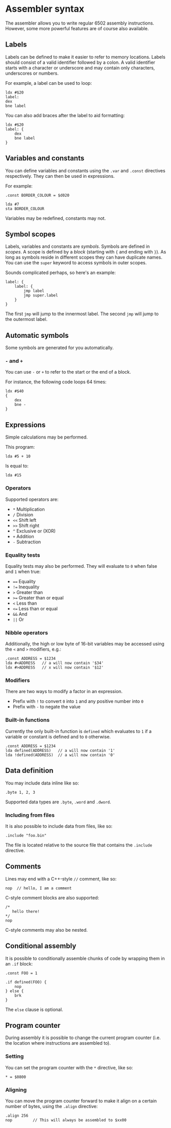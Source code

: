 # Assembler syntax
The assembler allows you to write regular 6502 assembly instructions. However, some more powerful features are of course also available.

## Labels
Labels can be defined to make it easier to refer to memory locations. Labels should consist of a valid identifier followed by a colon. A valid identifier starts with a character or underscore and may contain only characters, underscores or numbers.

For example, a label can be used to loop:
```asm6502
ldx #$20
label:
dex
bne label
```

You can also add braces after the label to aid formatting:
```asm6502
ldx #$20
label: {
    dex
    bne label
}
```

## Variables and constants
You can define variables and constants using the `.var` and `.const` directives respectively. They can then be used in expressions.

For example:
```asm6502
.const BORDER_COLOUR = $d020

lda #7
sta BORDER_COLOUR
```

Variables may be redefined, constants may not.

## Symbol scopes
Labels, variables and constants are _symbols_. Symbols are defined in _scopes_. A scope is defined by a _block_ (starting with `{` and ending with `}`). As long as symbols reside in different scopes they can have duplicate names. You can use the `super` keyword to access symbols in outer scopes.

Sounds complicated perhaps, so here's an example:
```asm6502
label: {
    label: {
        jmp label
        jmp super.label
    }
}    
```

The first `jmp` will jump to the innermost label. The second `jmp` will jump to the outermost label.

## Automatic symbols
Some symbols are generated for you automatically.

### `-` and `+`
You can use `-` or `+` to refer to the start or the end of a block.

For instance, the following code loops 64 times:
```asm6502
ldx #$40
{
    dex
    bne -
}
```

## Expressions
Simple calculations may be performed.

This program:
```asm6502
lda #5 + 10
```

Is equal to:
```asm6502
lda #15
```

### Operators
Supported operators are:
- `*` Multiplication
- `/` Division
- `<<` Shift left
- `>>` Shift right
- `^` Exclusive or (XOR)
- `+` Addition
- `-` Subtraction
 
### Equality tests 
Equality tests may also be performed. They will evaluate to `0` when false and `1` when true:
- `==` Equality
- `!=` Inequality
- `>` Greater than
- `>=` Greater than or equal
- `<` Less than
- `<=` Less than or equal
- `&&` And
- `||` Or

### Nibble operators
Additionally, the high or low byte of 16-bit variables may be accessed using the `<` and `>` modifiers, e.g.:

```asm6502
.const ADDRESS = $1234
lda #<ADDRESS   // a will now contain '$34'
ldx #>ADDRESS   // x will now contain '$12'
```

### Modifiers
There are two ways to modify a factor in an expression.

- Prefix with `!` to convert `0` into `1` and any positive number into `0`
- Prefix with `-` to negate the value

### Built-in functions
Currently the only built-in function is `defined` which evaluates to `1` if a variable or constant is defined and to `0` otherwise.

```asm6502
.const ADDRESS = $1234
lda defined(ADDRESS)   // a will now contain '1'
lda !defined(ADDRESS)  // a will now contain '0'
```

## Data definition
You may include data inline like so:

```asm6502
.byte 1, 2, 3
```

Supported data types are `.byte`, `.word` and `.dword`.

### Including from files
It is also possible to include data from files, like so:

```asm6502
.include "foo.bin"
```

The file is located relative to the source file that contains the `.include` directive.

## Comments
Lines may end with a C++-style `//` comment, like so:

```asm6502
nop  // hello, I am a comment
```

C-style comment blocks are also supported:
```asm6502
/*
   hello there!
*/
nop
```

C-style comments may also be nested.

## Conditional assembly
It is possible to conditionally assemble chunks of code by wrapping them in an `.if` block:

```asm6502
.const FOO = 1

.if defined(FOO) {
    nop
} else {
    brk
}
```

The `else` clause is optional.

## Program counter
During assembly it is possible to change the current program counter (i.e. the location where instructions are assembled to).

### Setting
You can set the program counter with the `*` directive, like so:

```asm6502
* = $0800
```

### Aligning
You can move the program counter forward to make it align on a certain number of bytes, using the `.align` directive:

```asm6502
.align 256
nop         // This will always be assembled to $xx00
```
